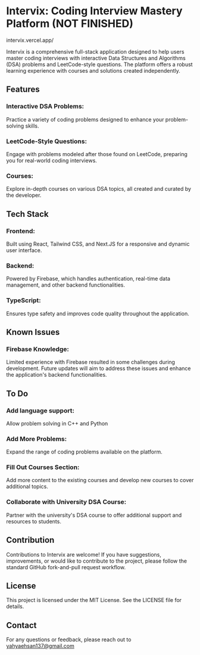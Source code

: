 # Intervix: Coding Interview Mastery Platform (NOT FINISHED)

intervix.vercel.app/

Intervix is a comprehensive full-stack application designed to help users master coding interviews with interactive Data Structures and Algorithms (DSA) problems and LeetCode-style questions. The platform offers a robust learning experience with courses and solutions created independently.

## Features
### Interactive DSA Problems: 
Practice a variety of coding problems designed to enhance your problem-solving skills.
### LeetCode-Style Questions: 
Engage with problems modeled after those found on LeetCode, preparing you for real-world coding interviews.
### Courses: 
Explore in-depth courses on various DSA topics, all created and curated by the developer.

## Tech Stack
### Frontend: 
Built using React, Tailwind CSS, and Next.JS for a responsive and dynamic user interface.
### Backend: 
Powered by Firebase, which handles authentication, real-time data management, and other backend functionalities.
### TypeScript: 
Ensures type safety and improves code quality throughout the application.


## Known Issues

### Firebase Knowledge: 
Limited experience with Firebase resulted in some challenges during development. Future updates will aim to address these issues and enhance the application's backend functionalities.

## To Do
### Add language support: 
Allow problem solving in C++ and Python
### Add More Problems: 
Expand the range of coding problems available on the platform.
### Fill Out Courses Section: 
Add more content to the existing courses and develop new courses to cover additional topics.
### Collaborate with University DSA Course: 
Partner with the university's DSA course to offer additional support and resources to students.

## Contribution
Contributions to Intervix are welcome! If you have suggestions, improvements, or would like to contribute to the project, please follow the standard GitHub fork-and-pull request workflow.

## License
This project is licensed under the MIT License. See the LICENSE file for details.

## Contact
For any questions or feedback, please reach out to yahyaehsan137@gmail.com


